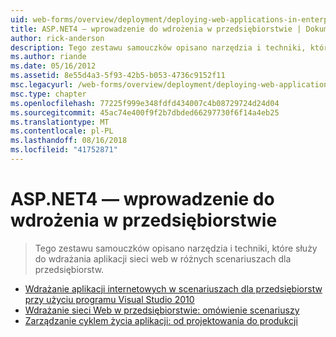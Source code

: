 ```yaml
---
uid: web-forms/overview/deployment/deploying-web-applications-in-enterprise-scenarios/index
title: ASP.NET4 — wprowadzenie do wdrożenia w przedsiębiorstwie | Dokumentacja firmy Microsoft
author: rick-anderson
description: Tego zestawu samouczków opisano narzędzia i techniki, które służy do wdrażania aplikacji sieci web w różnych scenariuszach dla przedsiębiorstw.
ms.author: riande
ms.date: 05/16/2012
ms.assetid: 8e55d4a3-5f93-42b5-b053-4736c9152f11
msc.legacyurl: /web-forms/overview/deployment/deploying-web-applications-in-enterprise-scenarios
msc.type: chapter
ms.openlocfilehash: 77225f999e348fdfd434007c4b08729724d24d04
ms.sourcegitcommit: 45ac74e400f9f2b7dbded66297730f6f14a4eb25
ms.translationtype: MT
ms.contentlocale: pl-PL
ms.lasthandoff: 08/16/2018
ms.locfileid: "41752871"
---
```

<a name="aspnet-4---enterprise-deployment-introduction"></a>ASP.NET4 — wprowadzenie do wdrożenia w przedsiębiorstwie
====================
> Tego zestawu samouczków opisano narzędzia i techniki, które służy do wdrażania aplikacji sieci web w różnych scenariuszach dla przedsiębiorstw.


- 
  [Wdrażanie aplikacji internetowych w scenariuszach dla przedsiębiorstw przy użyciu programu Visual Studio 2010](deploying-web-applications-in-enterprise-scenarios.md)
- [Wdrażanie sieci Web w przedsiębiorstwie: omówienie scenariuszy](enterprise-web-deployment-scenario-overview.md)
- [Zarządzanie cyklem życia aplikacji: od projektowania do produkcji](application-lifecycle-management-from-development-to-production.md)
